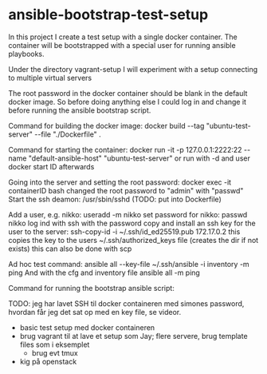 # ansible-bootstrap-test-setup
In this project I create a test setup with a single docker container. 
The container will be bootstrapped with a special user for running ansible playbooks. 

Under the directory vagrant-setup I will experiment with a setup connecting to multiple virtual servers

The root password in the docker container should be blank in the default docker image.
So before doing anything else I could log in and change it before running the ansible bootstrap script.

Command for building the docker image:
docker build --tag "ubuntu-test-server" --file "./Dockerfile" .

Command for starting the container:
docker run -it -p 127.0.0.1:2222:22 --name "default-ansible-host" "ubuntu-test-server"
or run with -d and user docker start ID afterwards

Going into the server and setting the root password:
docker exec -it containerID bash
changed the root password to "admin" with "passwd"
Start the ssh deamon:
/usr/sbin/sshd  (TODO: put into Dockerfile)

Add a user, e.g. nikko:
useradd -m nikko
set password for nikko:
passwd nikko
log ind with ssh with the password
copy and install an ssh key for the user to the server:
ssh-copy-id -i ~/.ssh/id_ed25519.pub 172.17.0.2
this copies the key to the users ~/.ssh/authorized_keys file (creates the dir if not exists)
this can also be done with scp

Ad hoc test command:
ansible all --key-file ~/.ssh/ansible -i inventory -m ping
And with the cfg and inventory file
ansible all -m ping

Command for running the bootstrap ansible script:


TODO: jeg har lavet SSH til docker containeren med simones password, hvordan får jeg det sat op med en key file, se videor.
 - basic test setup med docker containeren
 - brug vagrant til at lave et setup som Jay; flere servere, brug template files som i eksemplet
   - brug evt tmux
 - kig på openstack
